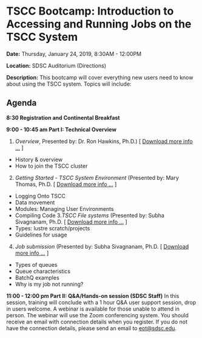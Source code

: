 # TSCC Bootcamp: Introduction to Accessing and Running Jobs on the TSCC System

**Date:**        Thursday, January 24, 2019, 8:30AM - 12:00PM

**Location:**    SDSC Auditorium (Directions)

**Description:** This bootcamp will cover everything new users need to know about using the TSCC system. Topics will include:

## Agenda
**8:30  Registration and Continental Breakfast**

**9:00 - 10:45 am   Part I: Technical Overview**

1. _Overview_,  Presented by: Dr. Ron Hawkins, Ph.D.) [ [ Download more info ...](tscc_overview) ]
* History & overview  
* How to join the TSCC cluster

2. _Getting Started - TSCC System Environment_ (Presented by: Mary Thomas, Ph.D.  [ [ Download more info ...](tscc_getting_started) ]
* Logging Onto TSCC
* Data movement
* Modules: Managing User Environments
* Compiling Code
3._TSCC File systems_ (Presented by: Subha Sivagnanam, Ph.D. [ [ Download more info ...](tscc_file_systems) ]
* Types: lustre scratch/projects
* Guidelines for usage 
4. _Job submission_ (Presented by: Subha Sivagnanam, Ph.D. [ [ Download more info ...](tscc_job_submission) ]
* Types of queues
* Queue characteristics 
* BatchQ examples 
* Why is my job not running?


**11:00 - 12:00 pm     Part II: Q&A/Hands-on session (SDSC Staff)**
In this session, training will conclude with a 1 hour Q&A user support session, drop in users welcome. A webinar is available for those unable to attend in person. The webinar will use the Zoom conferencing system. You should receive an email with connection details when you register. If you do not have the connection details, please send an email to eot@sdsc.edu.


